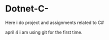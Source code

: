 # Dotnet-C-
Here i do project and assignments related to C#

april 4 i am using git for the first time.

